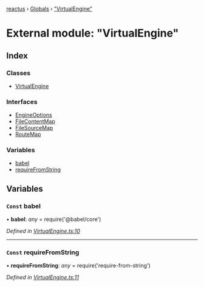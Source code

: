 [reactus](../README.md) › [Globals](../globals.md) › ["VirtualEngine"](_virtualengine_.md)

# External module: "VirtualEngine"

## Index

### Classes

* [VirtualEngine](../classes/_virtualengine_.virtualengine.md)

### Interfaces

* [EngineOptions](../interfaces/_virtualengine_.engineoptions.md)
* [FileContentMap](../interfaces/_virtualengine_.filecontentmap.md)
* [FileSourceMap](../interfaces/_virtualengine_.filesourcemap.md)
* [RouteMap](../interfaces/_virtualengine_.routemap.md)

### Variables

* [babel](_virtualengine_.md#const-babel)
* [requireFromString](_virtualengine_.md#const-requirefromstring)

## Variables

### `Const` babel

• **babel**: *any* =  require('@babel/core')

*Defined in [VirtualEngine.ts:10](https://github.com/Openovate/reactus/blob/519cdb0/src/VirtualEngine.ts#L10)*

___

### `Const` requireFromString

• **requireFromString**: *any* =  require('require-from-string')

*Defined in [VirtualEngine.ts:11](https://github.com/Openovate/reactus/blob/519cdb0/src/VirtualEngine.ts#L11)*
